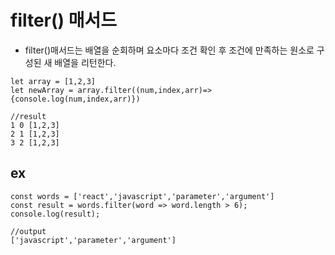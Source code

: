 # filter() 매서드
+ filter()매서드는 배열을 순회하며 요소마다 조건 확인 후 조건에 만족하는 원소로 구성된 새 배열을 리턴한다.
```
let array = [1,2,3]
let newArray = array.filter((num,index,arr)=>{console.log(num,index,arr)})

//result
1 0 [1,2,3]
2 1 [1,2,3]
3 2 [1,2,3]

```
## ex
```
const words = ['react','javascript','parameter','argument']
const result = words.filter(word => word.length > 6);
console.log(result);

//output
['javascript','parameter','argument']
```
